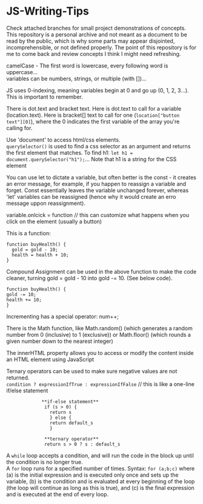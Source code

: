 # JS-Writing-Tips  
Check attached branches for small project demonstrations of concepts.  
This repository is a personal archive and not meant as a document to be read by the public, which is why some parts may appear disjointed, incomprehensible, or not defined properly. The point of this repository is for me to come back and review concepts I think I might need refreshing.  
  
camelCase - The first word is lowercase, every following word is uppercase...  
variables can be numbers, strings, or multiple (with [])...  
  
JS uses 0-indexing, meaning variables begin at 0 and go up (0, 1, 2, 3...). This is important to remember.  
  
There is dot.text and bracket text. Here is dot.text to call for a variable (location.text). Here is bracket[] text to call for one (```location["button text"][0]```), where the 0 indicates the first variable of the array you're calling for.  
    
Use 'document' to access html/css elements.  
```querySelector()``` is used to find a css selector as an argument and returns the first element that matches. To find h1: ```let h1 = document.querySelector("h1");```... Note that h1 is a string for the CSS element  
  
You can use let to dictate a variable, but often better is the const - it creates an error message, for example, if you happen to reassign a variable and forget. Const essentially leaves the variable unchanged forever, whereas 'let' variables can be reassigned (hence why it would create an erro message uppon reassignment).  

variable.onlcick = function // this can customize what happens when you click on the element (usually a button)  
  
This is a function:
```
function buyHealth() {  
  gold = gold - 10;  
  health = health + 10;  
}
``` 
  
Compound Assignment can be used in the above function to make the code cleaner, turning gold = gold - 10 into gold -= 10. (See below code).  
  ```
  function buyHealth() {  
  gold -= 10;  
  health += 10;  
}  
```

Incrementing has a special operator: num++;  
  
There is the Math function, like Math.random() (which generates a random number from 0 (inclusive) to 1 (exclusive)) or Math.floor() (which rounds a given number down to the nearest integer)  
  
The innerHTML property allows you to access or modify the content inside an HTML element using JavaScript  
  
Ternary operators can be used to make sure negative values are not returned.      
    ```condition ? expressionIfTrue : expressionIfFalse```  // this is like a one-line if/else statement     
                
                 **if-else statement**  
                  if (s > 0) {  
                    return s   
                    } else {  
                    return default_s  
                    }  
  
                  **ternary operator**  
                  return s > 0 ? s : default_s  
  
A ```while``` loop accepts a condition, and will run the code in the block up until the condition is no longer true.  
A ```for``` loop runs for a specified number of times.
    Syntax: ```for (a;b;c)``` where (a) is the initial expression and is executed only once and sets up the variable, (b) is the condition and is evaluated at every beginning of the loop (the loop will continue as long as this is true), and (c) is the final expression and is executed at the end of every loop.  

